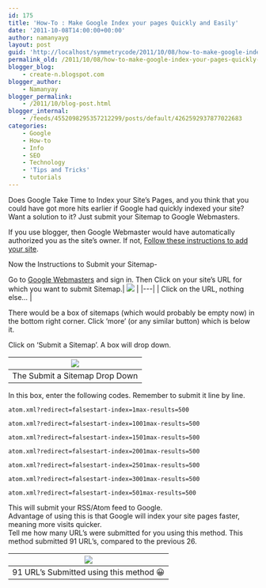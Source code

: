 ```yaml
---
id: 175
title: 'How-To : Make Google Index your pages Quickly and Easily'
date: '2011-10-08T14:00:00+00:00'
author: namanyayg
layout: post
guid: 'http://localhost/symmetrycode/2011/10/08/how-to-make-google-index-your-pages-quickly-and-easily/'
permalink_old: /2011/10/08/how-to-make-google-index-your-pages-quickly-and-easily/
blogger_blog:
    - create-n.blogspot.com
blogger_author:
    - Namanyay
blogger_permalink:
    - /2011/10/blog-post.html
blogger_internal:
    - /feeds/4552098295357212299/posts/default/4262592937877022683
categories:
    - Google
    - How-to
    - Info
    - SEO
    - Technology
    - 'Tips and Tricks'
    - tutorials
---
```


Does Google Take Time to Index your Site’s Pages, and you think that you could have got more hits earlier if Google had quickly indexed your site? Want a solution to it? Just submit your Sitemap to Google Webmasters.
  

If you use blogger, then Google Webmaster would have automatically authorized you as the site’s owner. If not, [Follow these instructions to add your site](http://www.google.com/support/webmasters/bin/answer.py?answer=34592).
  

Now the Instructions to Submit your Sitemap-

  

Go to [Google Webmasters](http://www.google.com/webmasters/) and sign in. Then Click on your site’s URL for which you want to submit Sitemap.| [![](http://4.bp.blogspot.com/-l2G7xvYF7js/TpBTLrrlA9I/AAAAAAAAAWg/TzweFdZ_NCs/s1600/SubmitSitemap01.png)](http://4.bp.blogspot.com/-l2G7xvYF7js/TpBTLrrlA9I/AAAAAAAAAWg/TzweFdZ_NCs/s1600/SubmitSitemap01.png) |
|---|
| Click on the URL, nothing else… |

  
There would be a box of sitemaps (which would probably be empty now) in the bottom right corner. Click ‘more’ (or any similar button) which is below it.
  

Click on ‘Submit a Sitemap’. A box will drop down.

| ![](http://2.bp.blogspot.com/-P-3KO_AMpqY/TpBTzZNamGI/AAAAAAAAAWk/3gFa7O61gmM/s1600/SubmitSitemap02.png) |
|---|
| The Submit a Sitemap Drop Down |

[](http://2.bp.blogspot.com/-P-3KO_AMpqY/TpBTzZNamGI/AAAAAAAAAWk/3gFa7O61gmM/s1600/SubmitSitemap02.png)  


In this box, enter the following codes. Remember to submit it line by line.  

```
atom.xml?redirect=falsestart-index=1max-results=500
  
atom.xml?redirect=falsestart-index=1001max-results=500
  
atom.xml?redirect=falsestart-index=1501max-results=500
  
atom.xml?redirect=falsestart-index=2001max-results=500
  
atom.xml?redirect=falsestart-index=2501max-results=500
  
atom.xml?redirect=falsestart-index=3001max-results=500
  
atom.xml?redirect=falsestart-index=501max-results=500  
```
  
This will submit your RSS/Atom feed to Google.   
Advantage of using this is that Google will index your site pages faster, meaning more visits quicker.  
Tell me how many URL’s were submitted for you using this method. This method submitted 91 URL’s, compared to the previous 26.  

| [![](http://1.bp.blogspot.com/-W8zC7gPHX1A/TpBUks-82oI/AAAAAAAAAWo/UG_X26CbDHA/s400/SubmitSitemap03.png)](http://1.bp.blogspot.com/-W8zC7gPHX1A/TpBUks-82oI/AAAAAAAAAWo/UG_X26CbDHA/s1600/SubmitSitemap03.png) |
|---|
| 91 URL’s Submitted using this method 😀 |

